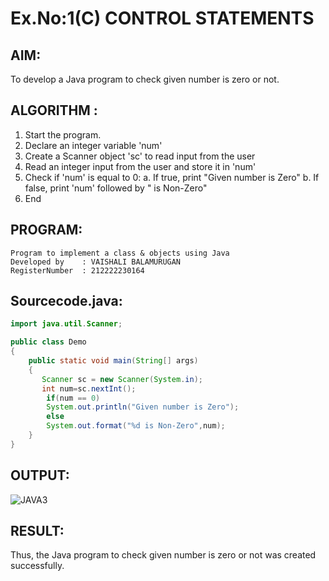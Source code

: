 # Ex.No:1(C) CONTROL STATEMENTS

## AIM:
To develop a Java program to check given number is zero or not.

## ALGORITHM :
1.	Start the program.
2.	Declare an integer variable 'num'
3.	Create a Scanner object 'sc' to read input from the user
4.	Read an integer input from the user and store it in 'num'
5.	Check if 'num' is equal to 0:
a.	If true, print "Given number is Zero"
b.	If false, print 'num' followed by " is Non-Zero"
6.	End





## PROGRAM:
 ```
Program to implement a class & objects using Java
Developed by    : VAISHALI BALAMURUGAN 
RegisterNumber  : 212222230164
```

## Sourcecode.java:

```java
import java.util.Scanner;

public class Demo
{
    public static void main(String[] args)
    {
       Scanner sc = new Scanner(System.in);
       int num=sc.nextInt();
        if(num == 0)
        System.out.println("Given number is Zero");
        else
        System.out.format("%d is Non-Zero",num);
    }
}
```






## OUTPUT:


![JAVA3](https://github.com/user-attachments/assets/2c675691-c4f9-4871-93f0-7be1afed035d)


## RESULT:
Thus, the Java program to check given number is zero or not was created successfully.

